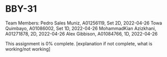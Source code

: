 # BBY-31

Team Members:
Pedro Sales Muniz, A01256119, Set 2D, 2022-04-26
Towa Quimbayo, A01086002, Set 1D, 2022-04-26
MohammadKian Azizkhani, A01271878, 2D, 2022-04-26
Alex Gibbison, A01084766, 1D, 2022-04-26

This assignment is 0% complete.
[explanation if not complete, what is working/not
working]
